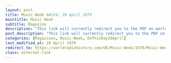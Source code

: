 ```yaml
---
layout: post
title: Music Week &#124; 28 April 1979
maintitle: Music Week
subtitle: Magazine
description: "This link will currently redirect you to the PDF on worldradiohistory.com Once your viewing page 75 of the PDF look for the section entitled &quot;FIVE YEARS AGO STAX SIGNS&quot;"
post_description: "This link will currently redirect you to the PDF on worldradiohistory.com Once your viewing page 75 of the PDF look for the section entitled &quot;FIVE YEARS AGO STAX SIGNS&quot;"
categories: [Magazines, Music-Week, OnThisDay28April]
last_modified_at: 28 April 1979
redirect_to: https://worldradiohistory.com/UK/Music-Week/1979/Music-Week-1979-04-28.pdf#page=75
class: external-link
---
```


